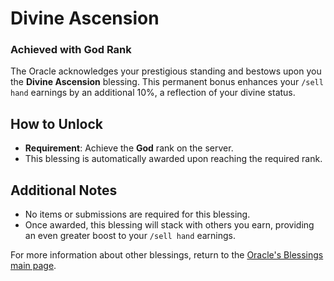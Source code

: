 # Divine Ascension

### Achieved with God Rank

The Oracle acknowledges your prestigious standing and bestows upon you the **Divine Ascension** blessing. This permanent bonus enhances your `/sell hand` earnings by an additional 10%, a reflection of your divine status.

## How to Unlock

- **Requirement**: Achieve the **God** rank on the server.
- This blessing is automatically awarded upon reaching the required rank.

## Additional Notes

- No items or submissions are required for this blessing.
- Once awarded, this blessing will stack with others you earn, providing an even greater boost to your `/sell hand` earnings.

For more information about other blessings, return to the [Oracle's Blessings main page](../README.md).

